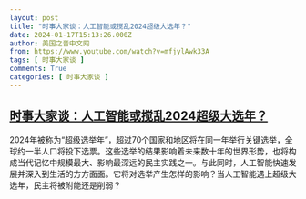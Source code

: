 ```yaml
---
layout: post
title: "时事大家谈：人工智能或搅乱2024超级大选年？"
date: 2024-01-17T15:13:26.000Z
author: 美国之音中文网
from: https://www.youtube.com/watch?v=mfjylAwk33A
tags: [ 时事大家谈 ]
comments: True
categories: [ 时事大家谈 ]
---
```

<!--1705504406000-->
[时事大家谈：人工智能或搅乱2024超级大选年？](https://www.youtube.com/watch?v=mfjylAwk33A)
------

<div>
2024年被称为“超级选举年”，超过70个国家和地区将在同一年举行关键选举，全球约一半人口将投下选票。这些选举的结果影响着未来数十年的世界形势，也将构成当代记忆中规模最大、影响最深远的民主实践之一。与此同时，人工智能快速发展并深入到生活的方方面面。它将对选举产生怎样的影响？当人工智能遇上超级大选年，民主将被附能还是削弱？
</div>
